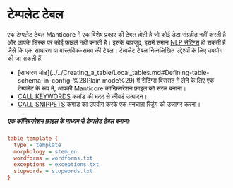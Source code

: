 # टेम्पलेट टेबल

<!-- example template -->
 एक टेम्पलेट टेबल Manticore में एक विशेष प्रकार की टेबल होती है जो कोई डेटा संग्रहीत नहीं करती है और आपके डिस्क पर कोई फ़ाइलें नहीं बनाती है। इसके बावजूद, इसमें समान [NLP सेटिंग्स](../../Creating_a_table/Local_tables/Plain_and_real-time_table_settings.md#Natural-language-processing-specific-settings) हो सकती हैं जैसे कि एक साधारण या वास्तविक-समय की टेबल। टेम्पलेट टेबल निम्नलिखित उद्देश्यों के लिए उपयोग की जा सकती हैं:

* [साधारण मोड](../../Creating_a_table/Local_tables.md#Defining-table-schema-in-config-%28Plain mode%29) में सेटिंग्स विरासत में लेने के लिए एक टेम्पलेट के रूप में, आपकी Manticore कॉन्फ़िगरेशन फ़ाइल को सरल बनाना।
* [CALL KEYWORDS](../../Searching/Autocomplete.md#CALL-KEYWORDS) कमांड की मदद से कीवर्ड उत्पादन।
* [CALL SNIPPETS](../../Searching/Highlighting.md#CALL-SNIPPETS) कमांड का उपयोग करके एक मनचाहा स्ट्रिंग को उजागर करना।


<!-- intro -->
##### एक कॉन्फ़िगरेशन फ़ाइल के माध्यम से टेम्पलेट टेबल बनाना:

<!-- request CONFIG -->

```ini
table template {
  type = template
  morphology = stem_en
  wordforms = wordforms.txt
  exceptions = exceptions.txt
  stopwords = stopwords.txt
}
```
<!-- end -->
<!-- proofread -->
